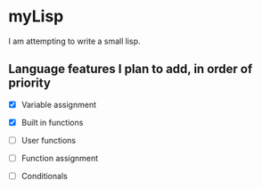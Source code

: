 # myLisp

I am attempting to write a small lisp.

## Language features I plan to add, in order of priority
- [X] Variable assignment
- [X] Built in functions
- [ ] User functions
- [ ] Function assignment
- [ ] Conditionals


